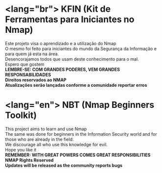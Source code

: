<lang="br">
KFIN (Kit de Ferramentas para Iniciantes no Nmap)
================================================================================
Este projeto visa o aprendizado e a utilização do Nmap<br>
O mesmo foi feito para iniciantes do mundo da Segurança da Informação e para quem já esta na área.<br>
Desencorajamos todos que usam deste conhecimento para o mal. <br>
Espero que gostem <br>
<strong>LEMBRE-SE: COM GRANDES PODERES, VEM GRANDES RESPONSABILIDADES</strong><br>
<strong>Direitos reservados ao NMAP</strong><br>
<strong>Atualizações serão lançadas conforme a comunidade reportar erros</strong><br>

<lang="en">
NBT (Nmap Beginners Toolkit)
=================================================================================
This project aims to learn and use Nmap<br>
The same was done for beginners in the Information Security world and for those who are already in the field.<br>
We discourage all who use this knowledge for evil. <br>
Hope you like it <br>
<strong>REMEMBER: WITH GREAT POWERS COMES GREAT RESPONSIBILITIES</strong><br>
<strong>NMAP Rights Reserved</strong><br>
<strong>Updates will be released as the community reports bugs</strong><br>
